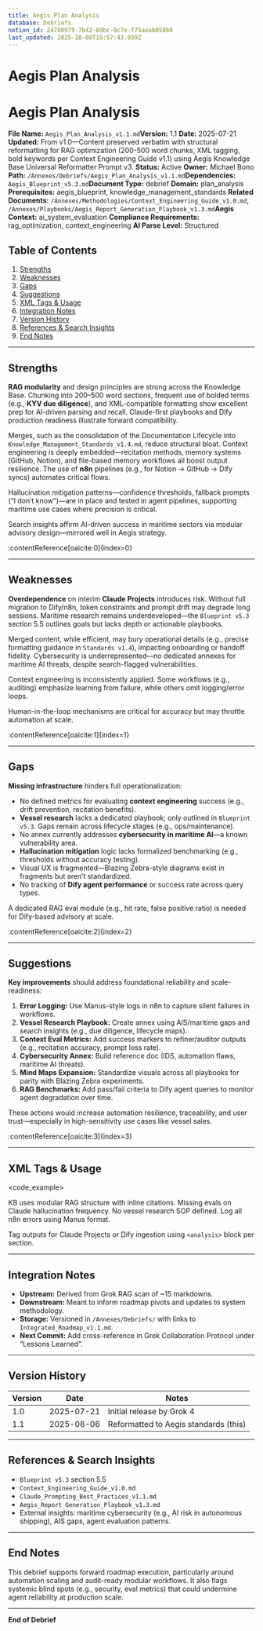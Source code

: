 ```yaml
---
title: Aegis Plan Analysis
database: Debriefs
notion_id: 24780979-7b42-80bc-9c7e-f75aeab050b0
last_updated: 2025-10-08T19:57:43.039Z
---
```


# Aegis Plan Analysis


# Aegis Plan Analysis


**File Name:** `Aegis_Plan_Analysis_v1.1.md`**Version:** 1.1
**Date:** 2025-07-21
**Updated:** From v1.0—Content preserved verbatim with structural reformatting for RAG optimization (200-500 word chunks, XML tagging, bold keywords per Context Engineering Guide v1.1) using Aegis Knowledge Base Universal Reformatter Prompt v3.
**Status:** Active
**Owner:** Michael Bono
**Path:** `/Annexes/Debriefs/Aegis_Plan_Analysis_v1.1.md`**Dependencies:** `Aegis_Blueprint_v5.3.md`**Document Type:** debrief
**Domain:** plan\_analysis
**Prerequisites:** aegis\_blueprint, knowledge\_management\_standards
**Related Documents:** `/Annexes/Methodologies/Context_Engineering_Guide_v1.0.md`, `/Annexes/Playbooks/Aegis_Report_Generation_Playbook_v1.3.md`**Aegis Context:** ai\_system\_evaluation
**Compliance Requirements:** rag\_optimization, context\_engineering
**AI Parse Level:** Structured


## Table of Contents

1. [Strengths](https://www.notion.so/238809797b4280eb8ebedc8831cecb0d?v=238809797b428016b5d0000c8a271427&p=247809797b4280bc9c7ef75aeab050b0&pm=s#strengths)
2. [Weaknesses](https://www.notion.so/238809797b4280eb8ebedc8831cecb0d?v=238809797b428016b5d0000c8a271427&p=247809797b4280bc9c7ef75aeab050b0&pm=s#weaknesses)
3. [Gaps](https://www.notion.so/238809797b4280eb8ebedc8831cecb0d?v=238809797b428016b5d0000c8a271427&p=247809797b4280bc9c7ef75aeab050b0&pm=s#gaps)
4. [Suggestions](https://www.notion.so/238809797b4280eb8ebedc8831cecb0d?v=238809797b428016b5d0000c8a271427&p=247809797b4280bc9c7ef75aeab050b0&pm=s#suggestions)
5. [XML Tags & Usage](https://www.notion.so/238809797b4280eb8ebedc8831cecb0d?v=238809797b428016b5d0000c8a271427&p=247809797b4280bc9c7ef75aeab050b0&pm=s#xml-tags--usage)
6. [Integration Notes](https://www.notion.so/238809797b4280eb8ebedc8831cecb0d?v=238809797b428016b5d0000c8a271427&p=247809797b4280bc9c7ef75aeab050b0&pm=s#integration-notes)
7. [Version History](https://www.notion.so/238809797b4280eb8ebedc8831cecb0d?v=238809797b428016b5d0000c8a271427&p=247809797b4280bc9c7ef75aeab050b0&pm=s#version-history)
8. [References & Search Insights](https://www.notion.so/238809797b4280eb8ebedc8831cecb0d?v=238809797b428016b5d0000c8a271427&p=247809797b4280bc9c7ef75aeab050b0&pm=s#references--search-insights)
9. [End Notes](https://www.notion.so/238809797b4280eb8ebedc8831cecb0d?v=238809797b428016b5d0000c8a271427&p=247809797b4280bc9c7ef75aeab050b0&pm=s#end-notes)

---


## Strengths


**RAG modularity** and design principles are strong across the Knowledge Base. Chunking into 200–500 word sections, frequent use of bolded terms (e.g., **KYV due diligence**), and XML-compatible formatting show excellent prep for AI-driven parsing and recall. Claude-first playbooks and Dify production readiness illustrate forward compatibility.


Merges, such as the consolidation of the Documentation Lifecycle into `Knowledge_Management_Standards_v1.4.md`, reduce structural bloat. Context engineering is deeply embedded—recitation methods, memory systems (GitHub, Notion), and file-based memory workflows all boost output resilience. The use of **n8n** pipelines (e.g., for Notion → GitHub → Dify syncs) automates critical flows.


<important>


Hallucination mitigation patterns—confidence thresholds, fallback prompts (“I don’t know”)—are in place and tested in agent pipelines, supporting maritime use cases where precision is critical.


</important>


<context>


Search insights affirm AI-driven success in maritime sectors via modular advisory design—mirrored well in Aegis strategy.


</context>:contentReference[oaicite:0]{index=0}


---


## Weaknesses


**Overdependence** on interim **Claude Projects** introduces risk. Without full migration to Dify/n8n, token constraints and prompt drift may degrade long sessions. Maritime research remains underdeveloped—the `Blueprint v5.3` section 5.5 outlines goals but lacks depth or actionable playbooks.


Merged content, while efficient, may bury operational details (e.g., precise formatting guidance in `Standards v1.4`), impacting onboarding or handoff fidelity. Cybersecurity is underrepresented—no dedicated annexes for maritime AI threats, despite search-flagged vulnerabilities.


<thinking>


Context engineering is inconsistently applied. Some workflows (e.g., auditing) emphasize learning from failure, while others omit logging/error loops.


</thinking>


<important>


Human-in-the-loop mechanisms are critical for accuracy but may throttle automation at scale.


</important>:contentReference[oaicite:1]{index=1}


---


## Gaps


**Missing infrastructure** hinders full operationalization:

- No defined metrics for evaluating **context engineering** success (e.g., drift prevention, recitation benefits).
- **Vessel research** lacks a dedicated playbook; only outlined in `Blueprint v5.3`. Gaps remain across lifecycle stages (e.g., ops/maintenance).
- No annex currently addresses **cybersecurity in maritime AI**—a known vulnerability area.
- **Hallucination mitigation** logic lacks formalized benchmarking (e.g., thresholds without accuracy testing).
- Visual UX is fragmented—Blazing Zebra-style diagrams exist in fragments but aren’t standardized.
- No tracking of **Dify agent performance** or success rate across query types.

<example>


A dedicated RAG eval module (e.g., hit rate, false positive ratio) is needed for Dify-based advisory at scale.


</example>:contentReference[oaicite:2]{index=2}


---


## Suggestions


**Key improvements** should address foundational reliability and scale-readiness:

1. **Error Logging:** Use Manus-style logs in n8n to capture silent failures in workflows.
2. **Vessel Research Playbook:** Create annex using AIS/maritime gaps and search insights (e.g., due diligence, lifecycle maps).
3. **Context Eval Metrics:** Add success markers to refiner/auditor outputs (e.g., recitation accuracy, prompt loss rate).
4. **Cybersecurity Annex:** Build reference doc (IDS, automation flaws, maritime AI threats).
5. **Mind Maps Expansion:** Standardize visuals across all playbooks for parity with Blazing Zebra experiments.
6. **RAG Benchmarks:** Add pass/fail criteria to Dify agent queries to monitor agent degradation over time.

<answer>


These actions would increase automation resilience, traceability, and user trust—especially in high-sensitivity use cases like vessel sales.


</answer>:contentReference[oaicite:3]{index=3}


---


## XML Tags & Usage


\<code\_example>


<analysis>
<strength>KB uses modular RAG structure with inline citations.</strength>
<weakness>Missing evals on Claude hallucination frequency.</weakness>
<gap>No vessel research SOP defined.</gap>
<suggestion>Log all n8n errors using Manus format.</suggestion>
</analysis>
</code_example>


<important>


Tag outputs for Claude Projects or Dify ingestion using `<analysis>` block per section.


</important>


---


## Integration Notes

- **Upstream:** Derived from Grok RAG scan of \~15 markdowns.
- **Downstream:** Meant to inform roadmap pivots and updates to system methodology.
- **Storage:** Versioned in `/Annexes/Debriefs/` with links to `Integrated_Roadmap_v1.1.md`.
- **Next Commit:** Add cross-reference in Grok Collaboration Protocol under “Lessons Learned”.

---


## Version History


| Version | Date       | Notes                                 |
| ------- | ---------- | ------------------------------------- |
| 1.0     | 2025-07-21 | Initial release by Grok 4             |
| 1.1     | 2025-08-06 | Reformatted to Aegis standards (this) |


---


## References & Search Insights

- `Blueprint v5.3` section 5.5
- `Context_Engineering_Guide_v1.0.md`
- `Claude_Prompting_Best_Practices_v1.1.md`
- `Aegis_Report_Generation_Playbook_v1.3.md`
- External insights: maritime cybersecurity (e.g., AI risk in autonomous shipping), AIS gaps, agent evaluation patterns.

---


## End Notes


This debrief supports forward roadmap execution, particularly around automation scaling and audit-ready modular workflows. It also flags systemic blind spots (e.g., security, eval metrics) that could undermine agent reliability at production scale.


---


**End of Debrief**


